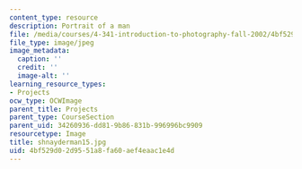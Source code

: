 ```yaml
---
content_type: resource
description: Portrait of a man
file: /media/courses/4-341-introduction-to-photography-fall-2002/4bf529d02d9551a8fa60aef4eaac1e4d_shnayderman15.jpg
file_type: image/jpeg
image_metadata:
  caption: ''
  credit: ''
  image-alt: ''
learning_resource_types:
- Projects
ocw_type: OCWImage
parent_title: Projects
parent_type: CourseSection
parent_uid: 34260936-dd81-9b86-831b-996996bc9909
resourcetype: Image
title: shnayderman15.jpg
uid: 4bf529d0-2d95-51a8-fa60-aef4eaac1e4d
---
```

